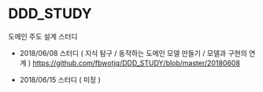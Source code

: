 # DDD_STUDY
도메인 주도 설계 스터디

* 2018/06/08 스터디 ( 지식 탐구 / 동작하는 도메인 모델 만들기 / 모델과 구현의 연계 )
https://github.com/fbwotjq/DDD_STUDY/blob/master/20180608

* 2018/06/15 스터디 ( 미정 )
